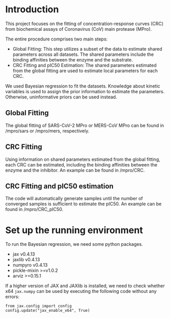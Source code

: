 # Introduction

This project focuses on the fitting of concentration-response curves (CRC) from biochemical assays of Coronavirus (CoV) main protease (MPro).

The entire procedure comprises two main steps:

-	Global Fitting: This step utilizes a subset of the data to estimate shared parameters across all datasets. The shared parameters include the binding affinities between the enzyme and the substrate.
-	CRC Fitting and pIC50 Estimation: The shared parameters estimated from the global fitting are used to estimate local parameters for each CRC.

We used Bayesian regression to fit the datasets. Knowledge about kinetic variables is used to assign the prior information to estimate the parameters. Otherwise, uninformative priors can be used instead.


## Global Fitting

The global fitting of SARS-CoV-2 MPro or MERS-CoV MPro can be found in /mpro/sars or /mpro/mers, respectively.

## CRC Fitting

Using information on shared parameters estimated from the global fitting, each CRC can be estimated, including the binding affinities between the enzyme and the inhibitor. An example can be found in /mpro/CRC.

## CRC Fitting and pIC50 estimation

The code will automatically generate samples until the number of converged samples is sufficient to estimate the pIC50. An example can be found in /mpro/CRC_pIC50.

# Set up the running environment

To run the Bayesian regression, we need some python packages. 

  * jax v0.4.13
  * jaxlib v0.4.13
  * numpyro v0.4.13
  * pickle-mixin >=v1.0.2
  * arviz >=0.15.1

If a higher version of JAX and JAXlib is installed, we need to check whether x64 `jax.numpy` can be used by executing the following code without any errors:

    from jax.config import config
    config.update("jax_enable_x64", True)
